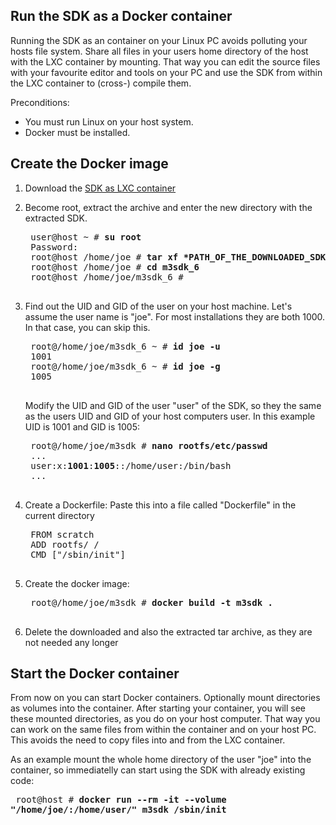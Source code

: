 Run the SDK as a Docker container
---
Running the SDK as an container on your Linux PC avoids polluting your hosts file system.
Share all files in your users home directory of the host with the LXC container by mounting.
That way you can edit the source files with your favourite editor and tools on your PC and use the SDK from within the LXC container to (cross-) compile them.

Preconditions:
* You must run Linux on your host system.
* Docker must be installed.

Create the Docker image
---
1. Download the [SDK as LXC container](https://m3-container.net/M3_Container/SDK/M3_SDK_LXC.tar.gz)

2. Become root, extract the archive and enter the new directory with the extracted SDK.
    <pre>
    user@host ~ # <b>su root</b>
    Password:
    root@host /home/joe # <b>tar xf *PATH_OF_THE_DOWNLOADED_SDK_ARCHIVE*</b>
    root@host /home/joe # <b>cd m3sdk_6</b>
    root@host /home/joe/m3sdk_6 #
    </pre>

3. Find out the UID and GID of the user on your host machine. Let's assume the user name is "joe". For most installations they are both 1000. In that case, you can skip this.
    <pre>
    root@/home/joe/m3sdk_6 ~ # <b>id joe -u</b>
    1001
    root@/home/joe/m3sdk_6 ~ # <b>id joe -g</b>
    1005
    </pre>

    Modify the UID and GID of the user "user" of the SDK, so they the same as the users UID and GID of your host computers user. In this example UID is 1001 and GID is 1005:
    <pre>
    root@/home/joe/m3sdk # <b>nano rootfs/etc/passwd</b>
    ...
    user:x:<b>1001</b>:<b>1005</b>::/home/user:/bin/bash
    ...
    </pre>

4. Create a Dockerfile: Paste this into a file called "Dockerfile" in the current directory
    <pre>
    FROM scratch
    ADD rootfs/ /
    CMD ["/sbin/init"]
    </pre>

5. Create the docker image:
    <pre>
    root@/home/joe/m3sdk # <b>docker build -t m3sdk .</b>
    </pre>

6. Delete the downloaded and also the extracted tar archive, as they are not needed any longer

Start the Docker container
---
From now on you can start Docker containers. Optionally mount directories as volumes into the container. After starting your container, you will see these mounted directories, as you do on your host computer. That way you can work on the same files from within the container and on your host PC. This avoids the need to copy files into and from the LXC container.

As an example mount the whole home directory of the user "joe" into the container, so immediatelly can start using the SDK with already existing code:
    <pre>
    root@host # <b>docker run --rm -it --volume "/home/joe/:/home/user/" m3sdk /sbin/init</b>
    </pre>
